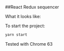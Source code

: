 ##React Redux sequencer

What it looks like:


To start the project:
```javascript
yarn start
```

Tested with Chrome 63

